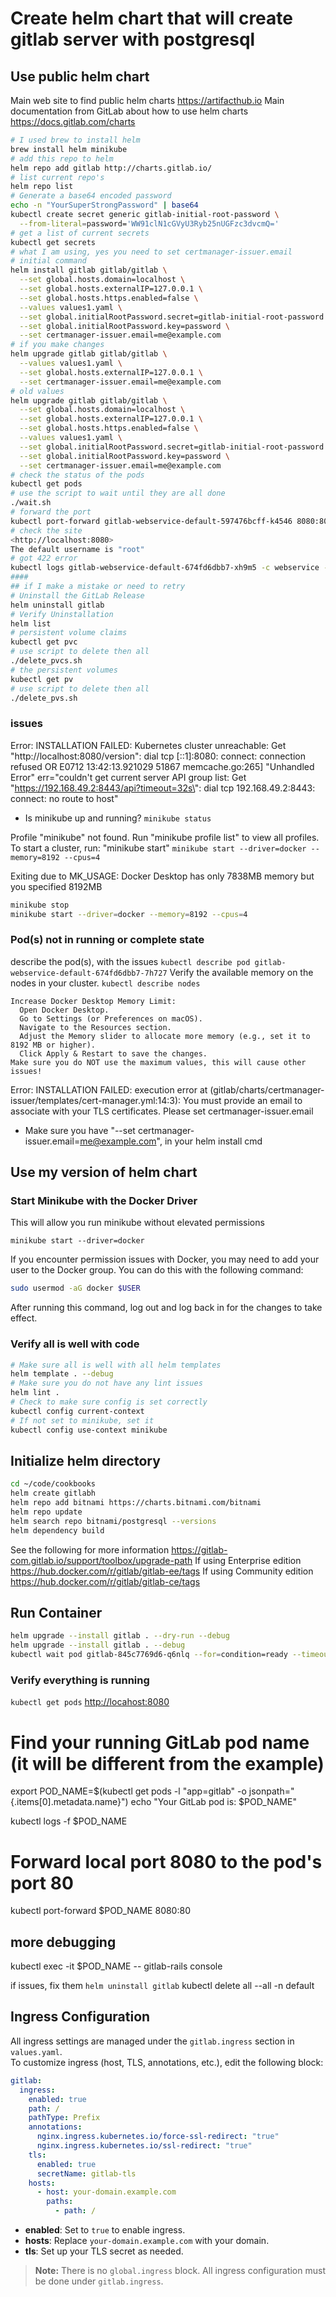 # Create helm chart that will create gitlab server with postgresql

## Use public helm chart

Main web site to find public helm charts
<https://artifacthub.io>
Main documentation from GitLab about how to use helm charts
<https://docs.gitlab.com/charts>

```sh
# I used brew to install helm
brew install helm minikube
# add this repo to helm
helm repo add gitlab http://charts.gitlab.io/
# list current repo's
helm repo list
# Generate a base64 encoded password
echo -n "YourSuperStrongPassword" | base64
kubectl create secret generic gitlab-initial-root-password \
  --from-literal=password='WW91clN1cGVyU3Ryb25nUGFzc3dvcmQ='
# get a list of current secrets
kubectl get secrets
# what I am using, yes you need to set certmanager-issuer.email
# initial command
helm install gitlab gitlab/gitlab \
  --set global.hosts.domain=localhost \
  --set global.hosts.externalIP=127.0.0.1 \
  --set global.hosts.https.enabled=false \
  --values values1.yaml \
  --set global.initialRootPassword.secret=gitlab-initial-root-password \
  --set global.initialRootPassword.key=password \
  --set certmanager-issuer.email=me@example.com
# if you make changes
helm upgrade gitlab gitlab/gitlab \
  --values values1.yaml \
  --set global.hosts.externalIP=127.0.0.1 \
  --set certmanager-issuer.email=me@example.com
# old values
helm upgrade gitlab gitlab/gitlab \
  --set global.hosts.domain=localhost \
  --set global.hosts.externalIP=127.0.0.1 \
  --set global.hosts.https.enabled=false \
  --values values1.yaml \
  --set global.initialRootPassword.secret=gitlab-initial-root-password \
  --set global.initialRootPassword.key=password \
  --set certmanager-issuer.email=me@example.com
# check the status of the pods
kubectl get pods
# use the script to wait until they are all done
./wait.sh
# forward the port
kubectl port-forward gitlab-webservice-default-597476bcff-k4546 8080:8080
# check the site
<http://localhost:8080>
The default username is "root"
# got 422 error
kubectl logs gitlab-webservice-default-674fd6dbb7-xh9m5 -c webservice --tail=500 | grep "422"
####
## if I make a mistake or need to retry
# Uninstall the GitLab Release
helm uninstall gitlab
# Verify Uninstallation
helm list
# persistent volume claims
kubectl get pvc
# use script to delete then all
./delete_pvcs.sh
# the persistent volumes
kubectl get pv
# use script to delete then all
./delete_pvs.sh
```

### issues

Error: INSTALLATION FAILED: Kubernetes cluster unreachable: Get "http://localhost:8080/version": dial tcp [::1]:8080: connect: connection refused
OR
E0712 13:42:13.921029   51867 memcache.go:265] "Unhandled Error" err="couldn't get current server API group list: Get \"https://192.168.49.2:8443/api?timeout=32s\": dial tcp 192.168.49.2:8443: connect: no route to host"

- Is minikube up and running?
`minikube status`

Profile "minikube" not found. Run "minikube profile list" to view all profiles.
To start a cluster, run: "minikube start"
`minikube start --driver=docker --memory=8192 --cpus=4`

Exiting due to MK_USAGE: Docker Desktop has only 7838MB memory but you specified 8192MB

```sh
minikube stop
minikube start --driver=docker --memory=8192 --cpus=4
```

### Pod(s) not in running or complete state

describe the pod(s), with the issues
`kubectl describe pod gitlab-webservice-default-674fd6dbb7-7h727`
Verify the available memory on the nodes in your cluster.
`kubectl describe nodes`

```text
Increase Docker Desktop Memory Limit:
  Open Docker Desktop.
  Go to Settings (or Preferences on macOS).
  Navigate to the Resources section.
  Adjust the Memory slider to allocate more memory (e.g., set it to 8192 MB or higher).
  Click Apply & Restart to save the changes.
Make sure you do NOT use the maximum values, this will cause other issues!
```

Error: INSTALLATION FAILED: execution error at (gitlab/charts/certmanager-issuer/templates/cert-manager.yml:14:3): You must provide an email to associate with your TLS certificates. Please set certmanager-issuer.email

- Make sure you have "--set certmanager-issuer.email=me@example.com", in your helm install cmd

## Use my version of helm chart

### Start Minikube with the Docker Driver

This will allow you run minikube without elevated permissions

`minikube start --driver=docker`

If you encounter permission issues with Docker, you may need to add your user to the Docker group. You can do this with the following command:

```sh
sudo usermod -aG docker $USER
```

After running this command, log out and log back in for the changes to take effect.

### Verify all is well with code

```sh
# Make sure all is well with all helm templates
helm template . --debug
# Make sure you do not have any lint issues
helm lint .
# Check to make sure config is set correctly
kubectl config current-context
# If not set to minikube, set it
kubectl config use-context minikube
```

## Initialize helm directory

```sh
cd ~/code/cookbooks
helm create gitlabh
helm repo add bitnami https://charts.bitnami.com/bitnami
helm repo update
helm search repo bitnami/postgresql --versions
helm dependency build
```

See the following for more information
<https://gitlab-com.gitlab.io/support/toolbox/upgrade-path>
If using Enterprise edition
<https://hub.docker.com/r/gitlab/gitlab-ee/tags>
If using Community edition
<https://hub.docker.com/r/gitlab/gitlab-ce/tags>

## Run Container

```sh
helm upgrade --install gitlab . --dry-run --debug
helm upgrade --install gitlab . --debug
kubectl wait pod gitlab-845c7769d6-q6nlq --for=condition=ready --timeout=60s

```

### Verify everything is running

`kubectl get pods`
<http://locahost:8080>

# Find your running GitLab pod name (it will be different from the example)
export POD_NAME=$(kubectl get pods -l "app=gitlab" -o jsonpath="{.items[0].metadata.name}")
echo "Your GitLab pod is: $POD_NAME"

kubectl logs -f $POD_NAME

# Forward local port 8080 to the pod's port 80
kubectl port-forward $POD_NAME 8080:80

## more debugging

kubectl exec -it $POD_NAME -- gitlab-rails console

if issues, fix them
`helm uninstall gitlab`
kubectl delete all --all -n default

## Ingress Configuration

All ingress settings are managed under the `gitlab.ingress` section in `values.yaml`.  
To customize ingress (host, TLS, annotations, etc.), edit the following block:

```yaml
gitlab:
  ingress:
    enabled: true
    path: /
    pathType: Prefix
    annotations:
      nginx.ingress.kubernetes.io/force-ssl-redirect: "true"
      nginx.ingress.kubernetes.io/ssl-redirect: "true"
    tls:
      enabled: true
      secretName: gitlab-tls
    hosts:
      - host: your-domain.example.com
        paths:
          - path: /
```

- **enabled**: Set to `true` to enable ingress.
- **hosts**: Replace `your-domain.example.com` with your domain.
- **tls**: Set up your TLS secret as needed.

> **Note:** There is no `global.ingress` block. All ingress configuration must be done under `gitlab.ingress`.
